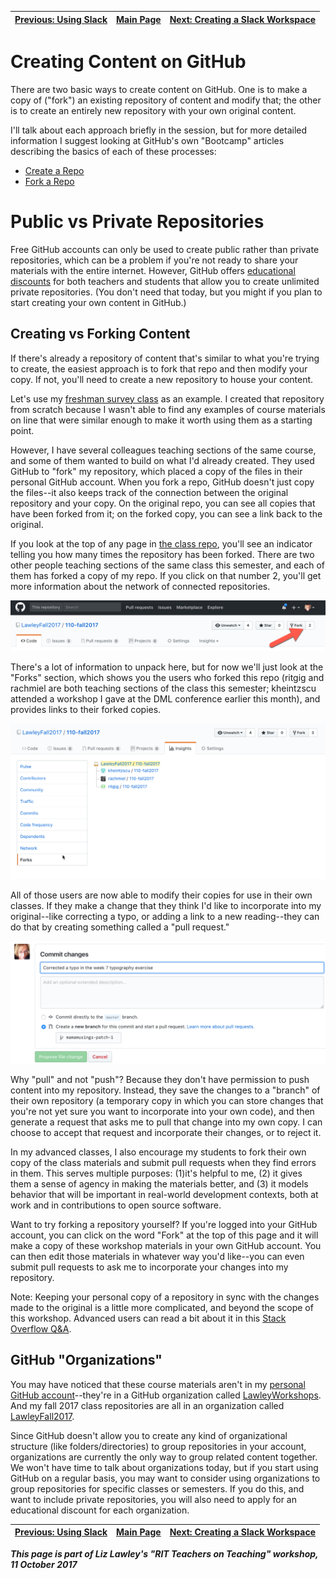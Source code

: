 | [Previous: Using Slack](3-usingSlack.md) | [Main Page](README.md) | [Next: Creating a Slack Workspace](5-creatingSlack.md) |
|--------------------------------|-----------------------------|------------------------|

# Creating Content on GitHub

There are two basic ways to create content on GitHub. One is to make a copy of ("fork") an existing repository of content and modify that; the other is to create an entirely new repository with your own original content. 

I'll talk about each approach briefly in the session, but for more detailed information I suggest looking at GitHub's own "Bootcamp" articles describing the basics of each of these processes: 

- [Create a Repo](https://help.github.com/articles/create-a-repo/)
- [Fork a Repo](https://help.github.com/articles/fork-a-repo/)

# Public vs Private Repositories
Free GitHub accounts can only be used to create public rather than private repositories, which can be a problem if you're not ready to share your materials with the entire internet. However, GitHub offers [educational discounts](https://education.github.com) for both teachers and students that allow you to create unlimited private repositories. (You don't need that today, but you might if you plan to start creating your own content in GitHub.)

## Creating vs Forking Content
If there's already a repository of content that's similar to what you're trying to create, the easiest approach is to fork that repo and then modify your copy. If not, you'll need to create a new repository to house your content. 

Let's use my [freshman survey class](https://github.com/LawleyFall2017/110-fall2017) as an example. I created that repository from scratch because I wasn't able to find any examples of course materials on line that were similar enough to make it worth using them as a starting point. 

However, I have several colleagues teaching sections of the same course, and some of them wanted to build on what I'd already created. They used GitHub to "fork" my repository, which placed a copy of the files in their personal GitHub account. When you fork a repo, GitHub doesn't just copy the files--it also keeps track of the connection between the original repository and your copy. On the original repo, you can see all copies that have been forked from it; on the forked copy, you can see a link back to the original. 

If you look at the top of any page in [the class repo](https://github.com/LawleyFall2017/110-fall2017), you'll see an indicator telling you how many times the repository has been forked. There are two other people teaching sections of the same class this semester, and each of them has forked a copy of my repo. If you click on that number 2, you'll get more information about the network of connected repositories. 

![GitHub fork count](images/github-forkcount.png)

There's a lot of information to unpack here, but for now we'll just look at the "Forks" section, which shows you the users who forked this repo (ritgig and rachmiel are both teaching sections of the class this semester; kheintzscu attended a workshop I gave at the DML conference earlier this month), and provides links to their forked copies. 

![GitHub fork count](images/github-forks.png)

All of those users are now able to modify their copies for use in their own classes. If they make a change that they think I'd like to incorporate into my original--like correcting a typo, or adding a link to a new reading--they can do that by creating something called a "pull request." 

![GitHub fork count](images/github-pull-request.png)

Why "pull" and not "push"? Because they don't have permission to push content into my repository. Instead, they save the changes to a "branch" of their own repository (a temporary copy in which you can store changes that you're not yet sure you want to incorporate into your own code), and then generate a request that asks me to pull that change into my own copy. I can choose to accept that request and incorporate their changes, or to reject it. 

In my advanced classes, I also encourage my students to fork their own copy of the class materials and submit pull requests when they find errors in them. This serves multiple purposes: (1)it's helpful to me, (2) it gives them a sense of agency in making the materials better, and (3) it models behavior that will be important in real-world development contexts, both at work and in contributions to open source software. 

Want to try forking a repository yourself? If you're logged into your GitHub account, you can click on the word "Fork" at the top of this page and it will make a copy of these workshop materials in your own GitHub account. You can then edit those materials in whatever way you'd like--you can even submit pull requests to ask me to incorporate your changes into my repository. 

Note: Keeping your personal copy of a repository in sync with the changes made to the original is a little more complicated, and beyond the scope of this workshop. Advanced users can read a bit about it in this [Stack Overflow Q&A](https://stackoverflow.com/questions/7244321/how-do-i-update-a-github-forked-repository). 

## GitHub "Organizations"

You may have noticed that these course materials aren't in my [personal GitHub account](https://github.com/mamamusings)--they're in a GitHub organization called [LawleyWorkshops](https://github.com/LawleyWorkshops). And my fall 2017 class repositories are all in an organization called [LawleyFall2017](https://github.com/LawleyFall2017). 

Since GitHub doesn't allow you to create any kind of organizational structure (like folders/directories) to group repositories in your account, organizations are currently the only way to group related content together. We won't have time to talk about organizations today, but if you start using GitHub on a regular basis, you may want to consider using organizations to group repositories for specific classes or semesters. If you do this, and want to include private repositories, you will also need to apply for an educational discount for each organization.

| [Previous: Using Slack](3-usingSlack.md) | [Main Page](README.md) | [Next: Creating a Slack Workspace](5-creatingSlack.md) |
|--------------------------------|-----------------------------|------------------------|

***This page is part of Liz Lawley's "RIT Teachers on Teaching" workshop, 11 October 2017***


